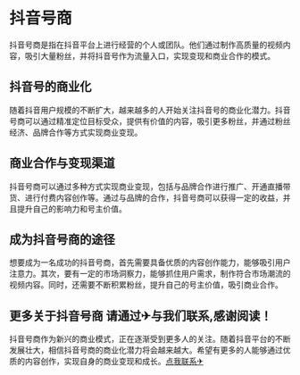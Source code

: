 # 抖音号商

抖音号商是指在抖音平台上进行经营的个人或团队。他们通过制作高质量的视频内容，吸引大量粉丝，并将抖音号作为流量入口，实现变现和商业合作的模式。

## 抖音号的商业化

随着抖音用户规模的不断扩大，越来越多的人开始关注抖音号的商业化潜力。抖音号商可以通过精准定位目标受众，提供有价值的内容，吸引更多粉丝，并通过粉丝经济、品牌合作等方式实现商业变现。

## 商业合作与变现渠道

抖音号商可以通过多种方式实现商业变现，包括与品牌合作进行推广、开通直播带货、进行付费内容创作等。通过与品牌的合作，抖音号商可以获得一定的收益，并且提升自己的影响力和号主价值。

## 成为抖音号商的途径

想要成为一名成功的抖音号商，首先需要具备优质的内容创作能力，能够吸引用户注意力。其次，要有一定的市场洞察力，能够抓住用户需求，制作符合市场潮流的视频内容。同时，还需要不断积累粉丝，提升自己的号主价值，吸引商业合作。

## 更多关于抖音号商 请通过✈与我们联系,感谢阅读！

抖音号商作为新兴的商业模式，正在逐渐受到更多人的关注。随着抖音平台的不断发展壮大，相信抖音号商的商业化潜力将会越来越大。希望有更多的人能够通过优质的内容创作，实现自身的商业变现和成长。[点我联系✈](https://qa.k02.cc)